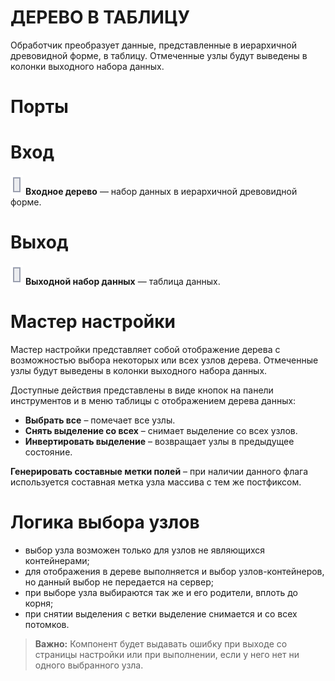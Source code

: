 # ДЕРЕВО В ТАБЛИЦУ

<p>Обработчик преобразует данные, представленные в иерархичной древовидной форме, в таблицу. Отмеченные узлы будут выведены в колонки выходного набора данных.</p>

# Порты

# Вход <br>

 ![Входной источник данных](../../images/icons/ports/input_table_inactive.svg) **Входное дерево** — набор данных в иерархичной древовидной форме.

# Выход <br>

![Выходной источник данных](../../images/icons/ports/output_table_inactive.svg) **Выходной набор данных** — таблица данных.

# Мастер настройки

<p>Мастер настройки представляет собой отображение дерева с возможностью выбора некоторых или всех узлов дерева. Отмеченные узлы будут выведены 
в колонки выходного набора данных.</p>

<p>Доступные действия представлены в виде кнопок на панели инструментов и в меню таблицы с отображением дерева данных:</p> 

 * **Выбрать все** – помечает все узлы.
 * **Снять выделение со всех** – снимает выделение со всех узлов.
 * **Инвертировать выделение** – возвращает узлы в предыдущее состояние.


**Генерировать составные метки полей** – при наличии данного флага используется составная метка узла массива с тем же постфиксом.

# Логика выбора узлов
* выбор узла возможен только для узлов не являющихся контейнерами;
* для отображения в дереве выполняется и выбор узлов-контейнеров, но данный выбор не передается на сервер;
* при выборе узла выбираются так же и его родители, вплоть до корня;
* при снятии выделения с ветки выделение снимается и со всех потомков.

> **Важно:** Компонент будет выдавать ошибку при выходе со страницы настройки или при выполнении, если у него нет ни одного выбранного узла.
